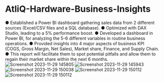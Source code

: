 # AtliQ-Hardware-Business-Insights
●	Established a Power BI dashboard gathering sales data from 2 different sources (Excel/CSV files and a SQL database).
●	Optimized with DAX Studio, leading to a 5% performance boost.
●	Developed a dashboard in Power BI, for analyzing the 5-6 different variables in routine business operations.
●	Provided insights into 4 major aspects of business KPI (COGS, Gross Margin, Net Sales), Market share, Finance, and Supply Chain.
●	This report will facilitate them to spot potential pitfalls and allow them to regain their market share within the next 6 months.
![Screenshot 2023-11-29 145805](https://github.com/Element-16/AtliQ-Hardware-Business-Insights/assets/115886873/96f65496-c824-4c88-9bbc-7557791726e3)
![Screenshot 2023-11-29 145943](https://github.com/Element-16/AtliQ-Hardware-Business-Insights/assets/115886873/e03f96d5-5add-4d52-90f0-71b580c78a01)
![Screenshot 2023-11-29 150038](https://github.com/Element-16/AtliQ-Hardware-Business-Insights/assets/115886873/6dbf3224-befd-4fb6-9bea-741eea92b935)
![Screenshot 2023-11-29 150112](https://github.com/Element-16/AtliQ-Hardware-Business-Insights/assets/115886873/038d2c5b-b829-405f-9472-754d2a6216d7)
![Screenshot 2023-11-29 150112](https://github.com/Element-16/AtliQ-Hardware-Business-Insights/assets/115886873/58d7dd1c-825e-422c-ac8b-ee6dc9f0736b)




